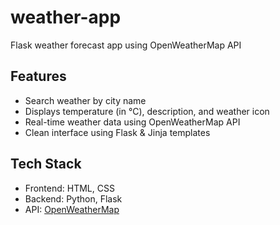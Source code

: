 # weather-app
Flask weather forecast app using OpenWeatherMap API

## Features

-  Search weather by city name  
-  Displays temperature (in °C), description, and weather icon  
-  Real-time weather data using OpenWeatherMap API  
-  Clean interface using Flask & Jinja templates

##  Tech Stack

- Frontend: HTML, CSS 
- Backend: Python, Flask
- API: [OpenWeatherMap](https://openweathermap.org/api)
